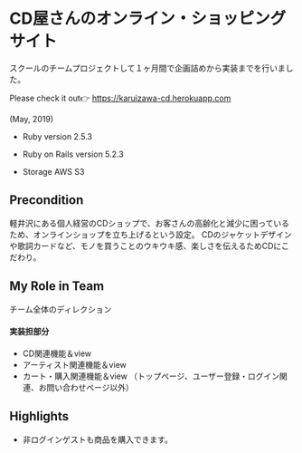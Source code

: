 # CD屋さんのオンライン・ショッピングサイト
スクールのチームプロジェクトして１ヶ月間で企画詰めから実装までを行いました。

Please check it out:point_right: https://karuizawa-cd.herokuapp.com

(May, 2019)

* Ruby version
2.5.3

* Ruby on Rails version
5.2.3

* Storage
AWS S3


## Precondition
 軽井沢にある個人経営のCDショップで、お客さんの高齢化と減少に困っているため、オンラインショップを立ち上げるという設定。
 CDのジャケットデザインや歌詞カードなど、モノを買うことのウキウキ感、楽しさを伝えるためCDにこだわり。

## My Role in Team
チーム全体のディレクション

#### 実装担部分
* CD関連機能＆view
* アーティスト関連機能＆view
* カート・購入関連機能＆view
（トップページ、ユーザー登録・ログイン関連、お問い合わせページ以外） 

## Highlights
* 非ログインゲストも商品を購入できます。
